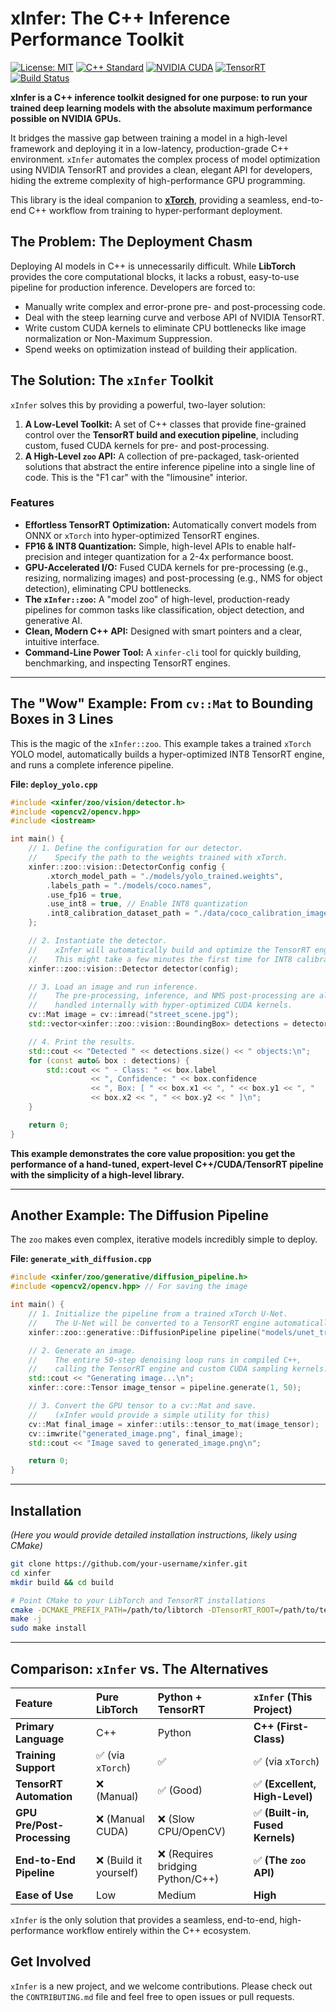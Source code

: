 # xInfer: The C++ Inference Performance Toolkit

[![License: MIT](https://img.shields.io/badge/License-MIT-yellow.svg)](https://opensource.org/licenses/MIT)
[![C++ Standard](https://img.shields.io/badge/C++-17-blue.svg)](https://isocpp.org/std/the-standard)
[![NVIDIA CUDA](https://img.shields.io/badge/NVIDIA-CUDA-76B900.svg)](https://developer.nvidia.com/cuda-toolkit)
[![TensorRT](https://img.shields.io/badge/NVIDIA-TensorRT-76B900.svg)](https://developer.nvidia.com/tensorrt)
[![Build Status](https://img.shields.io/badge/build-passing-brightgreen.svg)](https://github.com/your-username/xinfer)

**xInfer is a C++ inference toolkit designed for one purpose: to run your trained deep learning models with the absolute maximum performance possible on NVIDIA GPUs.**

It bridges the massive gap between training a model in a high-level framework and deploying it in a low-latency, production-grade C++ environment. `xInfer` automates the complex process of model optimization using NVIDIA TensorRT and provides a clean, elegant API for developers, hiding the extreme complexity of high-performance GPU programming.

This library is the ideal companion to **[xTorch](https://github.com/kamisaberi/xtorch)**, providing a seamless, end-to-end C++ workflow from training to hyper-performant deployment.

## The Problem: The Deployment Chasm

Deploying AI models in C++ is unnecessarily difficult. While **LibTorch** provides the core computational blocks, it lacks a robust, easy-to-use pipeline for production inference. Developers are forced to:
*   Manually write complex and error-prone pre- and post-processing code.
*   Deal with the steep learning curve and verbose API of NVIDIA TensorRT.
*   Write custom CUDA kernels to eliminate CPU bottlenecks like image normalization or Non-Maximum Suppression.
*   Spend weeks on optimization instead of building their application.

## The Solution: The `xInfer` Toolkit

`xInfer` solves this by providing a powerful, two-layer solution:

1.  **A Low-Level Toolkit:** A set of C++ classes that provide fine-grained control over the **TensorRT build and execution pipeline**, including custom, fused CUDA kernels for pre- and post-processing.
2.  **A High-Level `zoo` API:** A collection of pre-packaged, task-oriented solutions that abstract the entire inference pipeline into a single line of code. This is the "F1 car" with the "limousine" interior.

### Features

*   **Effortless TensorRT Optimization:** Automatically convert models from ONNX or `xTorch` into hyper-optimized TensorRT engines.
*   **FP16 & INT8 Quantization:** Simple, high-level APIs to enable half-precision and integer quantization for a 2-4x performance boost.
*   **GPU-Accelerated I/O:** Fused CUDA kernels for pre-processing (e.g., resizing, normalizing images) and post-processing (e.g., NMS for object detection), eliminating CPU bottlenecks.
*   **The `xInfer::zoo`:** A "model zoo" of high-level, production-ready pipelines for common tasks like classification, object detection, and generative AI.
*   **Clean, Modern C++ API:** Designed with smart pointers and a clear, intuitive interface.
*   **Command-Line Power Tool:** A `xinfer-cli` tool for quickly building, benchmarking, and inspecting TensorRT engines.

---

## The "Wow" Example: From `cv::Mat` to Bounding Boxes in 3 Lines

This is the magic of the `xInfer::zoo`. This example takes a trained `xTorch` YOLO model, automatically builds a hyper-optimized INT8 TensorRT engine, and runs a complete inference pipeline.

**File: `deploy_yolo.cpp`**
```cpp
#include <xinfer/zoo/vision/detector.h>
#include <opencv2/opencv.hpp>
#include <iostream>

int main() {
    // 1. Define the configuration for our detector.
    //    Specify the path to the weights trained with xTorch.
    xinfer::zoo::vision::DetectorConfig config {
        .xtorch_model_path = "./models/yolo_trained.weights",
        .labels_path = "./models/coco.names",
        .use_fp16 = true,
        .use_int8 = true, // Enable INT8 quantization
        .int8_calibration_dataset_path = "./data/coco_calibration_images/"
    };

    // 2. Instantiate the detector.
    //    xInfer will automatically build and optimize the TensorRT engine in the background.
    //    This might take a few minutes the first time for INT8 calibration.
    xinfer::zoo::vision::Detector detector(config);

    // 3. Load an image and run inference.
    //    The pre-processing, inference, and NMS post-processing are all
    //    handled internally with hyper-optimized CUDA kernels.
    cv::Mat image = cv::imread("street_scene.jpg");
    std::vector<xinfer::zoo::vision::BoundingBox> detections = detector.predict(image);

    // 4. Print the results.
    std::cout << "Detected " << detections.size() << " objects:\n";
    for (const auto& box : detections) {
        std::cout << " - Class: " << box.label
                  << ", Confidence: " << box.confidence
                  << ", Box: [ " << box.x1 << ", " << box.y1 << ", "
                  << box.x2 << ", " << box.y2 << " ]\n";
    }

    return 0;
}
```

**This example demonstrates the core value proposition: you get the performance of a hand-tuned, expert-level C++/CUDA/TensorRT pipeline with the simplicity of a high-level library.**

---

## Another Example: The Diffusion Pipeline

The `zoo` makes even complex, iterative models incredibly simple to deploy.

**File: `generate_with_diffusion.cpp`**
```cpp
#include <xinfer/zoo/generative/diffusion_pipeline.h>
#include <opencv2/opencv.hpp> // For saving the image

int main() {
    // 1. Initialize the pipeline from a trained xTorch U-Net.
    //    The U-Net will be converted to a TensorRT engine automatically.
    xinfer::zoo::generative::DiffusionPipeline pipeline("models/unet_trained.weights");

    // 2. Generate an image.
    //    The entire 50-step denoising loop runs in compiled C++,
    //    calling the TensorRT engine and custom CUDA sampling kernels.
    std::cout << "Generating image...\n";
    xinfer::core::Tensor image_tensor = pipeline.generate(1, 50);

    // 3. Convert the GPU tensor to a cv::Mat and save.
    //    (xInfer would provide a simple utility for this)
    cv::Mat final_image = xinfer::utils::tensor_to_mat(image_tensor);
    cv::imwrite("generated_image.png", final_image);
    std::cout << "Image saved to generated_image.png\n";

    return 0;
}
```

---

## Installation

*(Here you would provide detailed installation instructions, likely using CMake)*

```bash
git clone https://github.com/your-username/xinfer.git
cd xinfer
mkdir build && cd build

# Point CMake to your LibTorch and TensorRT installations
cmake -DCMAKE_PREFIX_PATH=/path/to/libtorch -DTensorRT_ROOT=/path/to/tensorrt ..
make -j
sudo make install
```

---

## Comparison: `xInfer` vs. The Alternatives

| Feature | **Pure LibTorch** | **Python + TensorRT** | **`xInfer` (This Project)** |
| :--- | :--- | :--- | :--- |
| **Primary Language** | C++ | Python | **C++ (First-Class)** |
| **Training Support** | ✅ (via `xTorch`) | ✅ | ✅ (via `xTorch`) |
| **TensorRT Automation** | ❌ (Manual) | ✅ (Good) | ✅ **(Excellent, High-Level)** |
| **GPU Pre/Post-Processing**| ❌ (Manual CUDA) | ❌ (Slow CPU/OpenCV) | ✅ **(Built-in, Fused Kernels)** |
| **End-to-End Pipeline** | ❌ (Build it yourself) | ❌ (Requires bridging Python/C++)| ✅ **(The `zoo` API)** |
| **Ease of Use**| Low | Medium | **High** |

`xInfer` is the only solution that provides a seamless, end-to-end, high-performance workflow entirely within the C++ ecosystem.

## Get Involved

`xInfer` is a new project, and we welcome contributions. Please check out the `CONTRIBUTING.md` file and feel free to open issues or pull requests.